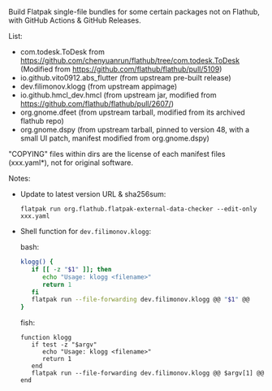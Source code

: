 Build Flatpak single-file bundles for some certain packages not on Flathub, with GitHub Actions & GitHub Releases.

List:

- com.todesk.ToDesk from <https://github.com/chenyuanrun/flathub/tree/com.todesk.ToDesk> (Modified from <https://github.com/flathub/flathub/pull/5109>)
- io.github.vito0912.abs_flutter (from upstream pre-built release)
- dev.filimonov.klogg (from upstream appimage)
- io.github.hmcl_dev.hmcl (from upstream jar, modified from <https://github.com/flathub/flathub/pull/2607/>)
- org.gnome.dfeet (from upstream tarball, modified from its archived flathub repo)
- org.gnome.dspy (from upstream tarball, pinned to version 48, with a small UI patch, manifest modified from org.gnome.dspy)

"COPYING" files within dirs are the license of each manifest files (xxx.yaml*), not for original software.

Notes:

- Update to latest version URL & sha256sum:

   ```shell
   flatpak run org.flathub.flatpak-external-data-checker --edit-only xxx.yaml
   ```

- Shell function for `dev.filimonov.klogg`:

   bash:

   ```bash
   klogg() {
      if [[ -z "$1" ]]; then
         echo "Usage: klogg <filename>"
         return 1
      fi
      flatpak run --file-forwarding dev.filimonov.klogg @@ "$1" @@
   }
   ```

   fish:

   ```fish
   function klogg
      if test -z "$argv"
         echo "Usage: klogg <filename>"
         return 1
      end
      flatpak run --file-forwarding dev.filimonov.klogg @@ $argv[1] @@
   end
   ```
